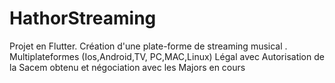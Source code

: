 # HathorStreaming
Projet en Flutter.
Création d'une plate-forme de streaming musical .
Multiplateformes  (Ios,Android,TV, PC,MAC,Linux)
Légal avec Autorisation  de la Sacem obtenu et négociation avec les Majors en cours
